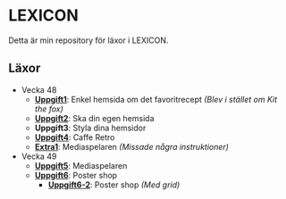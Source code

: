 # LEXICON

Detta är min repository för läxor i LEXICON.

## Läxor

-   Vecka 48
    -   [**Uppgift1**](https://ertingel.github.io/LEXICON/Uppgift1): Enkel hemsida om det favoritrecept _(Blev i stället om Kit the fox)_
    -   [**Uppgift2**](https://ertingel.github.io/LEXICON/Uppgift2): Ska din egen hemsida
    -   **Uppgift3**: Styla dina hemsidor
    -   [**Uppgift4**](https://ertingel.github.io/LEXICON/Uppgift4): Caffe Retro
    -   [**Extra1**](https://ertingel.github.io/LEXICON/Extra1): Mediaspelaren _(Missade några instruktioner)_
-   Vecka 49
    -   [**Uppgift5**](https://ertingel.github.io/LEXICON/Uppgift5): Mediaspelaren
    -   [**Uppgift6**](https://ertingel.github.io/LEXICON/Uppgift6): Poster shop
        -   [**Uppgift6-2**](https://ertingel.github.io/LEXICON/Uppgift6-2): Poster shop _(Med grid)_
